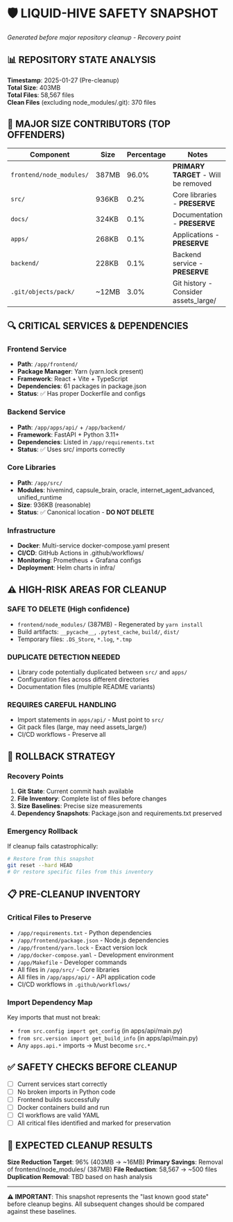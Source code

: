 # 🛡️ LIQUID-HIVE SAFETY SNAPSHOT
*Generated before major repository cleanup - Recovery point*

## 📊 REPOSITORY STATE ANALYSIS

**Timestamp**: 2025-01-27 (Pre-cleanup)  
**Total Size**: 403MB  
**Total Files**: 58,567 files  
**Clean Files** (excluding node_modules/.git): 370 files

## 🎯 MAJOR SIZE CONTRIBUTORS (TOP OFFENDERS)

| Component | Size | Percentage | Notes |
|-----------|------|------------|--------|
| `frontend/node_modules/` | 387MB | 96.0% | **PRIMARY TARGET** - Will be removed |
| `src/` | 936KB | 0.2% | Core libraries - **PRESERVE** |
| `docs/` | 324KB | 0.1% | Documentation - **PRESERVE** |
| `apps/` | 268KB | 0.1% | Applications - **PRESERVE** |
| `backend/` | 228KB | 0.1% | Backend service - **PRESERVE** |
| `.git/objects/pack/` | ~12MB | 3.0% | Git history - Consider assets_large/ |

## 🔍 CRITICAL SERVICES & DEPENDENCIES

### **Frontend Service**
- **Path**: `/app/frontend/`
- **Package Manager**: Yarn (yarn.lock present)
- **Framework**: React + Vite + TypeScript
- **Dependencies**: 61 packages in package.json
- **Status**: ✅ Has proper Dockerfile and configs

### **Backend Service** 
- **Path**: `/app/apps/api/` + `/app/backend/`
- **Framework**: FastAPI + Python 3.11+
- **Dependencies**: Listed in `/app/requirements.txt`
- **Status**: ✅ Uses src/ imports correctly

### **Core Libraries**
- **Path**: `/app/src/`
- **Modules**: hivemind, capsule_brain, oracle, internet_agent_advanced, unified_runtime
- **Size**: 936KB (reasonable)
- **Status**: ✅ Canonical location - **DO NOT DELETE**

### **Infrastructure**
- **Docker**: Multi-service docker-compose.yaml present
- **CI/CD**: GitHub Actions in .github/workflows/
- **Monitoring**: Prometheus + Grafana configs
- **Deployment**: Helm charts in infra/

## ⚠️ HIGH-RISK AREAS FOR CLEANUP

### **SAFE TO DELETE** (High confidence)
- `frontend/node_modules/` (387MB) - Regenerated by `yarn install`
- Build artifacts: `__pycache__`, `.pytest_cache`, `build/`, `dist/`
- Temporary files: `.DS_Store`, `*.log`, `*.tmp`

### **DUPLICATE DETECTION NEEDED**
- Library code potentially duplicated between `src/` and `apps/`
- Configuration files across different directories
- Documentation files (multiple README variants)

### **REQUIRES CAREFUL HANDLING**
- Import statements in `apps/api/` - Must point to `src/`
- Git pack files (large, may need assets_large/)
- CI/CD workflows - Preserve all

## 🚨 ROLLBACK STRATEGY

### **Recovery Points**
1. **Git State**: Current commit hash available
2. **File Inventory**: Complete list of files before changes
3. **Size Baselines**: Precise size measurements
4. **Dependency Snapshots**: Package.json and requirements.txt preserved

### **Emergency Rollback**
If cleanup fails catastrophically:
```bash
# Restore from this snapshot
git reset --hard HEAD
# Or restore specific files from this inventory
```

## 📋 PRE-CLEANUP INVENTORY

### **Critical Files to Preserve**
- `/app/requirements.txt` - Python dependencies
- `/app/frontend/package.json` - Node.js dependencies  
- `/app/frontend/yarn.lock` - Exact version lock
- `/app/docker-compose.yaml` - Development environment
- `/app/Makefile` - Developer commands
- All files in `/app/src/` - Core libraries
- All files in `/app/apps/api/` - API application code
- CI/CD workflows in `.github/workflows/`

### **Import Dependency Map**
Key imports that must not break:
- `from src.config import get_config` (in apps/api/main.py)
- `from src.version import get_build_info` (in apps/api/main.py)
- Any `apps.api.*` imports → Must become `src.*`

## ✅ SAFETY CHECKS BEFORE CLEANUP

- [ ] Current services start correctly
- [ ] No broken imports in Python code
- [ ] Frontend builds successfully 
- [ ] Docker containers build and run
- [ ] CI workflows are valid YAML
- [ ] All critical files identified and marked for preservation

## 🎯 EXPECTED CLEANUP RESULTS

**Size Reduction Target**: 96% (403MB → ~16MB)
**Primary Savings**: Removal of frontend/node_modules/ (387MB)
**File Reduction**: 58,567 → ~500 files  
**Duplication Removal**: TBD based on hash analysis

---

**⚠️ IMPORTANT**: This snapshot represents the "last known good state" before cleanup begins. All subsequent changes should be compared against these baselines.